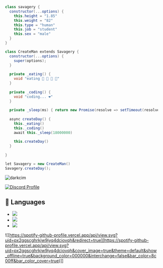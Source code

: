 ```cs
class savagery {
  constructor(...options) {
    this.height = "1.85"
    this.weight = "82"
    this.type = "human"
    this.job = "student"
    this.sex = "male"
  }
}

class CreateMan extends Savagery {
  constructor(...options) {
    super(options);
  }
  
  private _eating() {
    void "eating 🍔 🍟 🍗 🥤"
  }
  
  private _coding() {
    void "coding... ❤️"
  }
  
  private _sleep(ms) { return new Promise(resolve => setTimeout(resolve, ms)) }
  
  async createDay() {
    this._eating()
    this._coding()
    await this._sleep(18000000)
    
    this.createDay()
  }
  
}

let Savagery = new CreateMan()
Savagery.createDay();
```
<img src="https://komarev.com/ghpvc/?username=darkcim&label=Ziyaretçi%20Sayısı&color=552b75" alt="darkcim" />

[![Discord Profile](https://lanyard-profile-readme.vercel.app/api/1192164534396407898)](https://discord.com/users/1192164534396407898)


## 🔧 Languages
- ![](https://img.shields.io/badge/Code-JavaScript-black?style=flat-square&logo=javascript&logoColor=brightgreen)
- ![](https://img.shields.io/badge/Code-Java-black?style=flat-square&logo=java&logoColor=white)
- ![](https://img.shields.io/badge/Tools-MongoDB-black?style=flat-square&logo=mongodb&logoColor=cyan)

![[https://spotify-github-profile.vercel.app/api/view.svg?uid=px2ggscghrkjw9jyq4dciovqh&redirect=true][https://spotify-github-profile.vercel.app/api/view.svg?uid=px2ggscghrkjw9jyq4dciovqh&cover_image=true&theme=default&show_offline=true&background_color=000000&interchange=false&bar_color=8c00ff&bar_color_cover=true)]]
